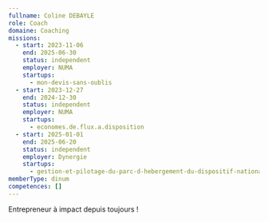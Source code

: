 ```yaml
---
fullname: Coline DEBAYLE
role: Coach
domaine: Coaching
missions:
  - start: 2023-11-06
    end: 2025-06-30
    status: independent
    employer: NUMA
    startups:
      - mon-devis-sans-oublis
  - start: 2023-12-27
    end: 2024-12-30
    status: independent
    employer: NUMA
    startups:
      - economes.de.flux.a.disposition
  - start: 2025-01-01
    end: 2025-06-20
    status: independent
    employer: Dynergie
    startups:
      - gestion-et-pilotage-du-parc-d-hebergement-du-dispositif-national-d-acceuil
memberType: dinum
competences: []
---
```

Entrepreneur à impact depuis toujours !